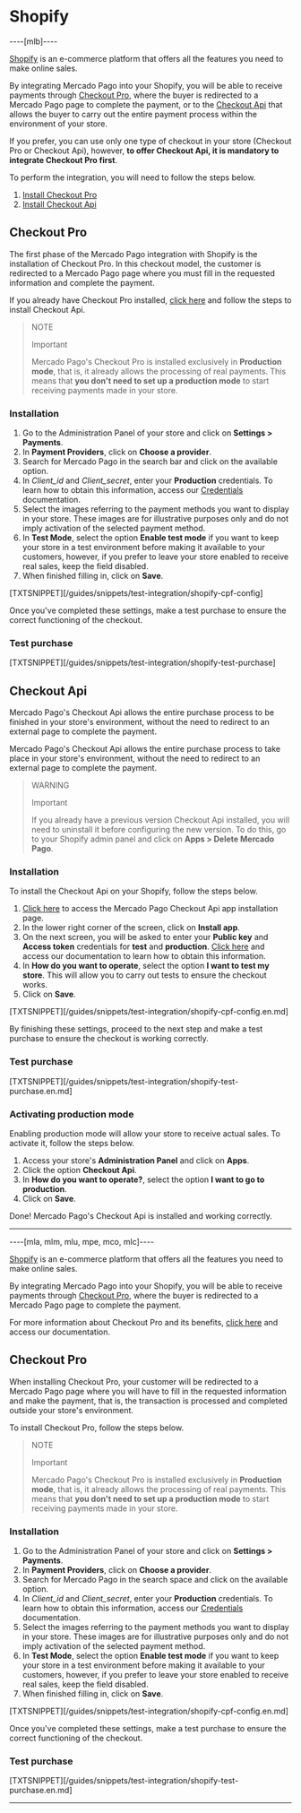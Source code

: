 # Shopify

----[mlb]----

[Shopify](https://www.shopify.com/?shpxid=76f6bf35-F67D-4311-0725-B4A8C1AC2254) is an e-commerce platform that offers all the features you need to make online sales.

By integrating Mercado Pago into your Shopify, you will be able to receive payments through [Checkout Pro](https://www.mercadopago.com.br/developers/en/guides/online-payments/checkout-pro/introduction), where the buyer is redirected to a Mercado Pago page to complete the payment, or to the [Checkout Api](https://www.mercadopago.com.br/developers/pt/guides/online-payments/checkout-api/introduction) that allows the buyer to carry out the entire payment process within the environment of your store.

If you prefer, you can use only one type of checkout in your store (Checkout Pro or Checkout Api), however, **to offer Checkout Api, it is mandatory to integrate Checkout Pro first**.

To perform the integration, you will need to follow the steps below.

1. [Install Checkout Pro](#bookmark_checkout_pro)
2. [Install Checkout Api](#bookmark_checkout_api)

## Checkout Pro

The first phase of the Mercado Pago integration with Shopify is the installation of Checkout Pro. In this checkout model, the customer is redirected to a Mercado Pago page where you must fill in the requested information and complete the payment.

If you already have Checkout Pro installed, [click here](#bookmark_checkout_api) and follow the steps to install Checkout Api.

> NOTE
>
> Important
>
> Mercado Pago's Checkout Pro is installed exclusively in **Production mode**, that is, it already allows the processing of real payments. This means that **you don't need to set up a production mode** to start receiving payments made in your store.

### Installation

1. Go to the Administration Panel of your store and click on **Settings > Payments**.
2. In **Payment Providers**, click on **Choose a provider**.
3. Search for Mercado Pago in the search bar and click on the available option.
4. In _Client_id_ and _Client_secret_, enter your **Production** credentials. To learn how to obtain this information, access our [Credentials](https://www.mercadopago.com.br/developers/en/guides/resources/credentials) documentation.
5. Select the images referring to the payment methods you want to display in your store. These images are for illustrative purposes only and do not imply activation of the selected payment method.
6. In **Test Mode**, select the option **Enable test mode** if you want to keep your store in a test environment before making it available to your customers, however, if you prefer to leave your store enabled to receive real sales, keep the field disabled.
7. When finished filling in, click on **Save**.

[TXTSNIPPET][/guides/snippets/test-integration/shopify-cpf-config]

Once you've completed these settings, make a test purchase to ensure the correct functioning of the checkout.

### Test purchase

[TXTSNIPPET][/guides/snippets/test-integration/shopify-test-purchase]

## Checkout Api

Mercado Pago's Checkout Api allows the entire purchase process to be finished in your store's environment, without the need to redirect to an external page to complete the payment.

Mercado Pago's Checkout Api allows the entire purchase process to take place in your store's environment, without the need to redirect to an external page to complete the payment.

> WARNING
>
> Important
>
> If you already have a previous version Checkout Api installed, you will need to uninstall it before configuring the new version. To do this, go to your Shopify admin panel and click on **Apps > Delete Mercado Pago**.

### Installation

To install the Checkout Api on your Shopify, follow the steps below.

1. [Click here](https://apps.shopify.com/checkout-transparente) to access the Mercado Pago Checkout Api app installation page.
2. In the lower right corner of the screen, click on **Install app**.
3. On the next screen, you will be asked to enter your **Public key** and **Access token** credentials for **test** and **production**. [Click here](https://www.mercadopago.com.br/developers/en/guides/resources/credentials) and access our documentation to learn how to obtain this information.
4. In **How do you want to operate**, select the option **I want to test my store**. This will allow you to carry out tests to ensure the checkout works.
5. Click on **Save**.

[TXTSNIPPET][/guides/snippets/test-integration/shopify-cpf-config.en.md]

By finishing these settings, proceed to the next step and make a test purchase to ensure the checkout is working correctly.

### Test purchase

[TXTSNIPPET][/guides/snippets/test-integration/shopify-test-purchase.en.md]

### Activating production mode

Enabling production mode will allow your store to receive actual sales. To activate it, follow the steps below.

1. Access your store's **Administration Panel** and click on **Apps**.
2. Click the option **Checkout Api**.
3. In **How do you want to operate?**, select the option **I want to go to production**.
4. Click on **Save**.

Done! Mercado Pago's Checkout Api is installed and working correctly. 

------------

----[mla, mlm, mlu, mpe, mco, mlc]----

[Shopify](https://www.shopify.com/?shpxid=76f6bf35-F67D-4311-0725-B4A8C1AC2254) is an e-commerce platform that offers all the features you need to make online sales.

By integrating Mercado Pago into your Shopify, you will be able to receive payments through [Checkout Pro](https://www.mercadopago.com.br/developers/en/guides/online-payments/checkout-pro/introduction), where the buyer is redirected to a Mercado Pago page to complete the payment.

For more information about Checkout Pro and its benefits, [click here](https://www.mercadopago.com.br/developers/en/guides/online-payments/checkout-pro/introduction) and access our documentation.

## Checkout Pro

When installing Checkout Pro, your customer will be redirected to a Mercado Pago page where you will have to fill in the requested information and make the payment, that is, the transaction is processed and completed outside your store's environment.

To install Checkout Pro, follow the steps below.

> NOTE
>
> Important
>
> Mercado Pago's Checkout Pro is installed exclusively in **Production mode**, that is, it already allows the processing of real payments. This means that **you don't need to set up a production mode** to start receiving payments made in your store.

### Installation

1. Go to the Administration Panel of your store and click on **Settings > Payments**.
2. In **Payment Providers**, click on **Choose a provider**.
3. Search for Mercado Pago in the search space and click on the available option.
4. In _Client_id_ and _Client_secret_, enter your **Production** credentials. To learn how to obtain this information, access our [Credentials](https://www.mercadopago.com.br/developers/en/guides/resources/credentials) documentation.
5. Select the images referring to the payment methods you want to display in your store. These images are for illustrative purposes only and do not imply activation of the selected payment method.
6. In **Test Mode**, select the option **Enable test mode** if you want to keep your store in a test environment before making it available to your customers, however, if you prefer to leave your store enabled to receive real sales, keep the field disabled.
7. When finished filling in, click on **Save**.

[TXTSNIPPET][/guides/snippets/test-integration/shopify-cpf-config.en.md]

Once you've completed these settings, make a test purchase to ensure the correct functioning of the checkout.

### Test purchase

[TXTSNIPPET][/guides/snippets/test-integration/shopify-test-purchase.en.md]

------------
